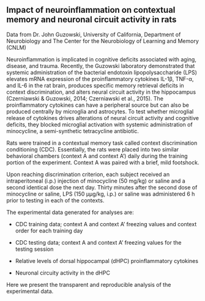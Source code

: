 ## Impact of neuroinflammation on contextual memory and neuronal circuit activity in rats 

Data from Dr. John Guzowski, University of California, Department of Neurobiology and The Center for the Neurobiology of Learning and Memory (CNLM)

Neuroinflammation is implicated in cognitive deficits associated with aging, disease, and trauma. Recently, the Guzowski laboratory demonstrated that systemic administration of the bacterial endotoxin lipopolysaccharide (LPS) elevates mRNA expression of the proinflammatory cytokines IL-1β, TNF-α, and IL-6 in the rat brain, produces specific memory retrieval deficits in context discrimination, and alters neural circuit activity in the hippocampus (Czerniawski & Guzowski, 2014; Czerniawski et al., 2015). The proinflammatory cytokines can have a peripheral source but can also be produced centrally by microglia and astrocytes. To test whether microglial release of cytokines drives alterations of neural circuit activity and cognitive deficits, they blocked microglial activation with systemic administration of minocycline, a semi-synthetic tetracycline antibiotic.

Rats were trained in a contextual memory task called context discrimination conditioning (CDC). Essentially, the rats were placed into two similar behavioral chambers (context A and context A’) daily during the training portion of the experiment. Context A was paired with a brief, mild footshock.

Upon reaching discrimination criterion, each subject received an intraperitoneal (i.p.) injection of minocycline (50 mg/kg) or saline and a second identical dose the next day. Thirty minutes after the second dose of minocycline or saline, LPS (150 μμg/kg, i.p.) or saline was administered 6 h prior to testing in each of the contexts.

The experimental data generated for analyses are:

* CDC training data; context A and context A’ freezing values and context order for each training day

* CDC testing data; context A and context A’ freezing values for the testing session

* Relative levels of dorsal hippocampal (dHPC) proinflammatory cytokines

* Neuronal circuity activity in the dHPC

Here we present the transparent and reproducible analysis of the experimental data.
